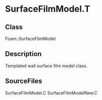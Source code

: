 # SurfaceFilmModel.T 
## Class
Foam::SurfaceFilmModel

## Description
Templated wall surface film model class.

## SourceFiles
SurfaceFilmModel.C
SurfaceFilmModelNew.C

